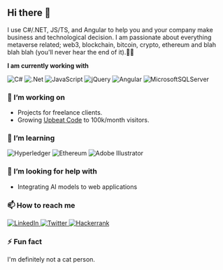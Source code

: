 ## Hi there 👋

I use C#/.NET, JS/TS, and Angular to help you and your company make business and technological decision. I am passionate about everything metaverse related; web3, blockchain, bitcoin, crypto, ethereum and blah blah blah (you'll never hear the end of it).🕺🏽

**I am currently working with**

![C#](https://img.shields.io/badge/c%23-%23239120.svg?style=for-the-badge&logo=c-sharp&logoColor=black)
![.Net](https://img.shields.io/badge/.NET-5C2D91?style=for-the-badge&logo=.net&logoColor=black)
![JavaScript](https://img.shields.io/badge/javascript-%23323330.svg?style=for-the-badge&logo=javascript&logoColor=%23F7DF1E)
![jQuery](https://img.shields.io/badge/jquery-%230769AD.svg?style=for-the-badge&logo=jquery&logoColor=black)
![Angular](https://img.shields.io/badge/angular-%23DD0031.svg?style=for-the-badge&logo=angular&logoColor=black)
![MicrosoftSQLServer](https://img.shields.io/badge/MSSQL-CC2927?style=for-the-badge&logo=microsoft%20sql%20server&logoColor=white)




### 🔭 I’m working on

- Projects for freelance clients.
- Growing [Upbeat Code](https://www.upbeatcode.com) to 100k/month visitors.

### 🌱 I’m learning

<div display="flex">
  <img src="https://img.shields.io/badge/hyperledger-2F3134?style=for-the-badge&logo=hyperledger&logoColor=white" alt="Hyperledger"/>
  <img src="https://img.shields.io/badge/Ethereum-3C3C3D?style=for-the-badge&logo=Ethereum&logoColor=white" alt="Ethereum"/>
  <img src="https://img.shields.io/badge/adobe%20illustrator-%23FF9A00.svg?style=for-the-badge&logo=adobe%20illustrator&logoColor=white" alt="Adobe Illustrator"/>
</div>

### 🤔 I’m looking for help with

- Integrating AI models to web applications

### 📫 How to reach me

<div display="flex">
  <a href="https://www.linkedin.com/in/fjeanjoseph/">
    <img src="https://img.shields.io/badge/linkedin-%230077B5.svg?style=for-the-badge&logo=linkedin&logoColor=white" alt="LinkedIn"/>
  </a>
  <a href="https://twitter.com/mrjeanjoseph">
    <img src="https://img.shields.io/badge/codewithbernard-%231DA1F2.svg?style=for-the-badge&logo=Twitter&logoColor=white" alt="Twitter"/>
  </a>
  <a href="https://www.hackerrank.com/fjeanjoseph">
    <img src="https://img.shields.io/badge/Hackerrank-12100E?style=for-the-badge&logo=hackerrank&logoColor=white" alt="Hackerrank"/>
  </a>
</div>

### ⚡ Fun fact

I'm definitely not a cat person.
